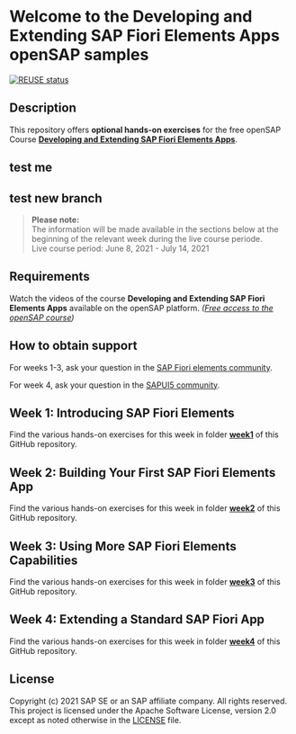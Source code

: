 # Welcome to the Developing and Extending SAP Fiori Elements Apps openSAP samples
[![REUSE status](https://api.reuse.software/badge/github.com/SAP-samples/fiori-elements-opensap)](https://api.reuse.software/info/github.com/SAP-samples/fiori-elements-opensap)

## Description
This repository offers **optional hands-on exercises** for the free openSAP Course **[Developing and Extending SAP Fiori Elements Apps](https://open.sap.com/courses/fiori-ea1)**.
## test me
## test new branch

>**Please note:**  
>The information will be made available in the sections below at the beginning of the relevant week during the live course periode.    
>Live course period: June 8, 2021 - July 14, 2021
    
## Requirements
Watch the videos of the course **Developing and Extending SAP Fiori Elements Apps** available on the openSAP platform. _([Free access to the openSAP course](https://open.sap.com/courses/fiori-ea1))_    

## How to obtain support
For weeks 1-3, ask your question in the [SAP Fiori elements community](https://community.sap.com/topics/fiori-elements).

For week 4, ask your question in the [SAPUI5 community](https://community.sap.com/topics/ui5).


## Week 1: Introducing SAP Fiori Elements
Find the various hands-on exercises for this week in folder **[week1](/week1/README.md)** of this GitHub repository. 
        
    
## Week 2: Building Your First SAP Fiori Elements App 
Find the various hands-on exercises for this week in folder **[week2](/week2/README.md)** of this GitHub repository.    
    
    
## Week 3: Using More SAP Fiori Elements Capabilities
Find the various hands-on exercises for this week in folder **[week3](/week3/README.md)** of this GitHub repository. 
        
    
## Week 4: Extending a Standard SAP Fiori App 
Find the various hands-on exercises for this week in folder **[week4](/week4/README.md)** of this GitHub repository.
        
## License
Copyright (c) 2021 SAP SE or an SAP affiliate company. All rights reserved. This project is licensed under the Apache Software License, version 2.0 except as noted otherwise in the [LICENSE](LICENSES/Apache-2.0.txt) file.
            
